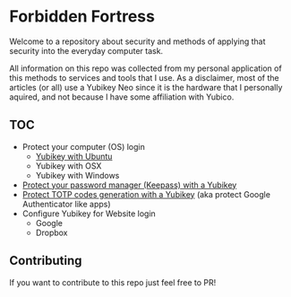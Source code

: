 # Forbidden Fortress

Welcome to a repository about security and methods of applying that security into the everyday computer task.

All information on this repo was collected from my personal application of this methods to services and tools that I use. As a disclaimer, most of the articles (or all) use a Yubikey Neo since it is the hardware that I personally aquired, and not because I have some affiliation with Yubico.

## TOC

- Protect your computer (OS) login
	- [Yubikey with Ubuntu](Login-in-Ubuntu-with-Yubikey.md)
	- Yubikey with OSX
	- Yubikey with Windows
- [Protect your password manager (Keepass) with a Yubikey](Yubikey-with-Keepass.md)
- [Protect TOTP codes generation with a Yubikey](TOTP-Codes-Generation-with-a-Yubikey.md) (aka protect Google Authenticator like apps)
- Configure Yubikey for Website login
	- Google
	- Dropbox

## Contributing

If you want to contribute to this repo just feel free to PR!
